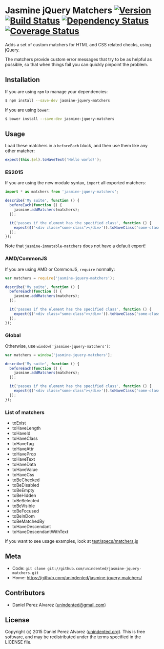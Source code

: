 # Jasmine jQuery Matchers [![Version](https://img.shields.io/npm/v/jasmine-jquery-matchers.svg)](https://www.npmjs.com/package/jasmine-jquery-matchers) [![Build Status](https://img.shields.io/travis/unindented/jasmine-jquery-matchers.svg)](http://travis-ci.org/unindented/jasmine-jquery-matchers) [![Dependency Status](https://img.shields.io/gemnasium/unindented/jasmine-jquery-matchers.svg)](https://gemnasium.com/unindented/jasmine-jquery-matchers) [![Coverage Status](https://img.shields.io/coveralls/unindented/jasmine-jquery-matchers.svg)](https://coveralls.io/r/unindented/jasmine-jquery-matchers)

Adds a set of custom matchers for HTML and CSS related checks, using jQuery.

The matchers provide custom error messages that try to be as helpful as possible, so that when things fail you can quickly pinpoint the problem.


## Installation

If you are using `npm` to manage your dependencies:

```sh
$ npm install --save-dev jasmine-jquery-matchers
```

If you are using `bower`:

```sh
$ bower install --save-dev jasmine-jquery-matchers
```


## Usage

Load these matchers in a `beforeEach` block, and then use them like any other matcher:

```js
expect(this.$el).toHaveText('Hello world!');
```


### ES2015

If you are using the new module syntax, `import` all exported matchers:

```js
import * as matchers from 'jasmine-jquery-matchers';

describe('My suite', function () {
  beforeEach(function () {
    jasmine.addMatchers(matchers);
  });

  it('passes if the element has the specified class', function () {
    expect($('<div class="some-class"></div>')).toHaveClass('some-class');
  });
});
```

Note that `jasmine-immutable-matchers` does not have a default export!

### AMD/CommonJS

If you are using AMD or CommonJS, `require` normally:

```js
var matchers = require('jasmine-jquery-matchers');

describe('My suite', function () {
  beforeEach(function () {
    jasmine.addMatchers(matchers);
  });

  it('passes if the element has the specified class', function () {
    expect($('<div class="some-class"></div>')).toHaveClass('some-class');
  });
});
```

### Global

Otherwise, use `window['jasmine-jquery-matchers']`:

```js
var matchers = window['jasmine-jquery-matchers'];

describe('My suite', function () {
  beforeEach(function () {
    jasmine.addMatchers(matchers);
  });

  it('passes if the element has the specified class', function () {
    expect($('<div class="some-class"></div>')).toHaveClass('some-class');
  });
});
```

### List of matchers

* toExist
* toHaveLength
* toHaveId
* toHaveClass
* toHaveTag
* toHaveAttr
* toHaveProp
* toHaveText
* toHaveData
* toHaveValue
* toHaveCss
* toBeChecked
* toBeDisabled
* toBeEmpty
* toBeHidden
* toBeSelected
* toBeVisible
* toBeFocused
* toBeInDom
* toBeMatchedBy
* toHaveDescendant
* toHaveDescendantWithText

If you want to see usage examples, look at [test/specs/matchers.js](https://raw.githubusercontent.com/unindented/jasmine-jquery-matchers/master/test/specs/matchers.js)


## Meta

* Code: `git clone git://github.com/unindented/jasmine-jquery-matchers.git`
* Home: <https://github.com/unindented/jasmine-jquery-matchers/>


## Contributors

* Daniel Perez Alvarez ([unindented@gmail.com](mailto:unindented@gmail.com))


## License

Copyright (c) 2015 Daniel Perez Alvarez ([unindented.org](https://unindented.org/)). This is free software, and may be redistributed under the terms specified in the LICENSE file.
